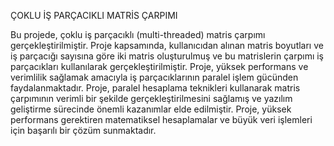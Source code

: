 ÇOKLU İŞ PARÇACIKLI MATRİS ÇARPIMI

Bu projede, çoklu iş parçacıklı (multi-threaded) matris çarpımı gerçekleştirilmiştir. Proje kapsamında,
kullanıcıdan alınan matris boyutları ve iş parçacığı sayısına göre iki matris oluşturulmuş ve bu matrislerin
çarpımı iş parçacıkları kullanılarak gerçekleştirilmiştir. Proje, yüksek performans ve verimlilik sağlamak
amacıyla iş parçacıklarının paralel işlem gücünden faydalanmaktadır.
Proje, paralel hesaplama teknikleri kullanarak matris çarpımının verimli bir şekilde gerçekleştirilmesini
sağlamış ve yazılım geliştirme sürecinde önemli kazanımlar elde edilmiştir. Proje, yüksek performans
gerektiren matematiksel hesaplamalar ve büyük veri işlemleri için başarılı bir çözüm sunmaktadır.
